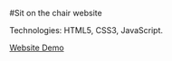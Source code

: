 #Sit on the chair website

Technologies: HTML5, CSS3, JavaScript.

[Website Demo](https://karolkalkus.github.io/sit_on_the_chair_website/)
